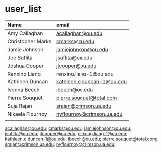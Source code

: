 # user_list

 Name | email |
 :--- | :--- |
| Amy Callaghan | acallaghan@ou.edu  |
| Christopher Marks | cmarks@ou.edu |
| Jamie Johnson | jamiejohnson@ou.edu |
| Joe Suflita | jsuflita@ou.edu |
| Joshua Cooper | jtcooper@ou.edu |
| Renxing Liang | renxing.liang-1@ou.edu |
| Kathleen Duncan | kathleen.e.duncan-1@ou.edu |
| Ivonna Beech | ibeech@ou.edu |
| Pierre Souquet | pierre.souquet@total.com |
| Suja Rajan | srajan@crimson.ua.edu |
| Nikaela Flournoy | nyflournoy@crimson.ua.edu |
|||

acallaghan@ou.edu; cmarks@ou.edu; jamiejohnson@ou.edu; jsuflita@ou.edu; jtcooper@ou.edu; renxing.liang-1@ou.edu; kathleen.e.duncan-1@ou.edu; ibeech@ou.edu; pierre.souquet@total.com; srajan@crimson.ua.edu; nyflournoy@crimson.ua.edu; 
